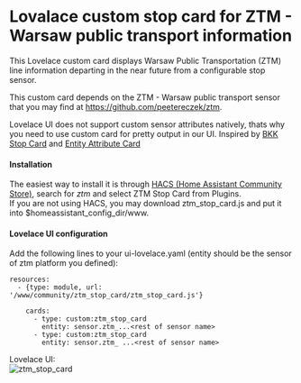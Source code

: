 # Lovalace custom stop card for ZTM - Warsaw public transport information
This Lovelace custom card displays Warsaw Public Transportation (ZTM) line information departing in the near future from a configurable stop sensor.

This custom card depends on the ZTM - Warsaw public transport sensor that you may find at https://github.com/peetereczek/ztm.

Lovelace UI does not support custom sensor attributes natively, thats why you need to use custom card for pretty output in our UI.
Inspired by [BKK Stop Card](https://github.com/amaximus/bkk-stop-card) and [Entity Attribute Card](https://github.com/custom-cards/entity-attributes-card)

#### Installation
The easiest way to install it is through [HACS (Home Assistant Community Store)](https://custom-components.github.io/hacs/),
search for <i>ztm</i> and select ZTM Stop Card from Plugins.<br />
If you are not using HACS, you may download ztm_stop_card.js and put it into $homeassistant_config_dir/www.<br />

#### Lovelace UI configuration
Add the following lines to your ui-lovelace.yaml (entity should be the sensor of ztm platform you defined):
```
resources:
  - {type: module, url: '/www/community/ztm_stop_card/ztm_stop_card.js'}

    cards:
      - type: custom:ztm_stop_card
        entity: sensor.ztm_...<rest of sensor name>
      - type: custom:ztm_stop_card
        entity: sensor.ztm_ ...<rest of sensor name>
```

Lovelace UI:<br />
![ztm_stop_card](ztm-stop-card.jpg)
